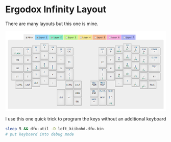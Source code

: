 # Ergodox Infinity Layout
There are many layouts but this one is mine.

![](layout.png)

I use this one quick trick to program the keys without an additional keyboard
```bash
sleep 5 && dfu-util -D left_kiibohd.dfu.bin
# put keyboard into debug mode
```
